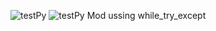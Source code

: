 ![testPy](https://github.com/michaelcee12/Python-misc-2024/assets/112960233/d8f0dc33-0de8-4105-82fa-eb8d7717b913)
![testPy Mod ussing while_try_except](https://github.com/michaelcee12/Python-misc-2024/assets/112960233/5a5cd4bf-ee63-4191-9ca1-e5af5e7cb964)
